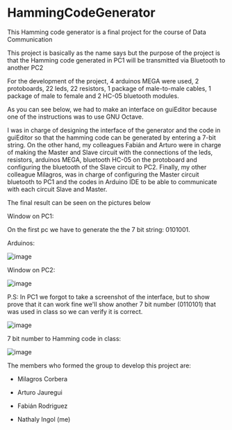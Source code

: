 # HammingCodeGenerator
This Hamming code generator is a final project for the course of Data Communication

This project is basically as the name says but the purpose of the project is that the Hamming code generated in PC1 will be transmitted via Bluetooth to another PC2

For the development of the project, 4 arduinos MEGA were used, 2 protoboards, 22 leds, 22 resistors, 1 package of male-to-male cables, 1 package of male to female and 2 HC-05 bluetooth modules.

As you can see below, we had to make an interface on guiEditor because one of the instructions was to use GNU Octave.

I was in charge of designing the interface of the generator and the code in guiEditor so that the hamming code can be generated by entering a 7-bit string. On the other hand, my colleagues Fabián and Arturo were in charge of making the Master and Slave circuit with the connections of the leds, resistors, arduinos MEGA, bluetooth HC-05 on the protoboard and configuring the bluetooth of the Slave circuit to PC2. Finally, my other colleague Milagros, was in charge of configuring the Master circuit bluetooth to PC1 and the codes in Arduino IDE to be able to communicate with each circuit Slave and Master.

The final result can be seen on the pictures below

Window on PC1:

On the first pc we have to generate the the 7 bit string: 0101001.

Arduinos:

![image](https://user-images.githubusercontent.com/108900456/206085549-81e0d022-fbb6-44b7-a6b7-e8383921fb41.png)

Window on PC2:

![image](https://user-images.githubusercontent.com/108900456/206085583-48e212e6-14b5-4136-bc21-4b357fc61f49.png)




P.S: In PC1 we forgot to take a screenshot of the interface, but to show prove that it can work fine we'll show another 7 bit number (0110101) that was used in class so we can verify it is correct.

![image](https://user-images.githubusercontent.com/108900456/206089244-74a0b4a8-6fe8-4937-a599-d1354486ff9c.png)

7 bit number to Hamming code in class:

![image](https://user-images.githubusercontent.com/108900456/206089323-9629feac-b7e1-4846-a10e-642c64ec6b57.png)



The members who formed the group to develop this project are:

- Milagros Corbera

- Arturo Jauregui

- Fabián Rodriguez

- Nathaly Ingol (me)

